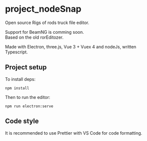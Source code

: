 # project_nodeSnap

Open source Rigs of rods truck file editor.

Support for BeamNG is comming soon.  
Based on the old rorEditozer.

Made with Electron, three.js, Vue 3 + Vuex 4 and nodeJs, written Typescript.

## Project setup

To install deps:

```
npm install
```

Then to run the editor:

```
npm run electron:serve
```

## Code style

It is recommended to use Prettier with VS Code for code formatting.
